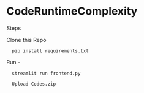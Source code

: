 # CodeRuntimeComplexity

Steps

Clone this Repo

      pip install requirements.txt

Run - 

      streamlit run frontend.py
    
      Upload Codes.zip
